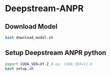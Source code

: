 # Deepstream-ANPR
## Download Model
```bash
bash download_model.sh
```
## Setup Deepstream ANPR python
```bash
export CUDA_VER=XY.Z # eg: CUDA_VER=11.8
bash setup.sh
```